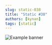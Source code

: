 ```yaml
---
slug: static-038
title: "Static #38"
authors: [kynan]
tags: [static]
---
```


![Example banner](/img/stories/static/038.png)
